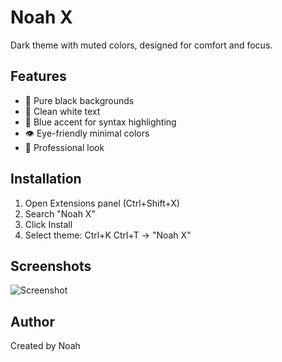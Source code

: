 # Noah X

Dark theme with muted colors, designed for comfort and focus.

## Features
- 🖤 Pure black backgrounds
- 🤍 Clean white text
- 🔵 Blue accent for syntax highlighting
- 👁️ Eye-friendly minimal colors
- 💼 Professional look

## Installation
1. Open Extensions panel (Ctrl+Shift+X)
2. Search "Noah X"
3. Click Install
4. Select theme: Ctrl+K Ctrl+T → "Noah X"

## Screenshots
![Screenshot](screenshot.png)

## Author
Created by Noah
